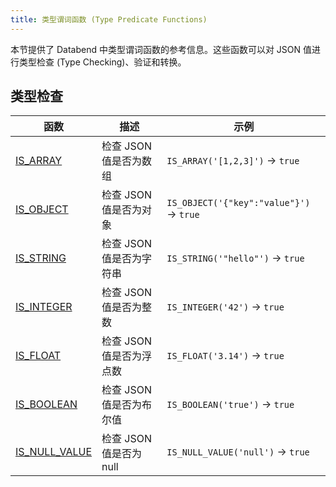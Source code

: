 ```yaml
---
title: 类型谓词函数 (Type Predicate Functions)
---
```


本节提供了 Databend 中类型谓词函数的参考信息。这些函数可以对 JSON 值进行类型检查 (Type Checking)、验证和转换。

## 类型检查

| 函数 | 描述 | 示例 |
|----------|-------------|---------|
| [IS_ARRAY](is-array) | 检查 JSON 值是否为数组 | `IS_ARRAY('[1,2,3]')` → `true` |
| [IS_OBJECT](is-object) | 检查 JSON 值是否为对象 | `IS_OBJECT('{"key":"value"}')` → `true` |
| [IS_STRING](is-string) | 检查 JSON 值是否为字符串 | `IS_STRING('"hello"')` → `true` |
| [IS_INTEGER](is-integer) | 检查 JSON 值是否为整数 | `IS_INTEGER('42')` → `true` |
| [IS_FLOAT](is-float) | 检查 JSON 值是否为浮点数 | `IS_FLOAT('3.14')` → `true` |
| [IS_BOOLEAN](is-boolean) | 检查 JSON 值是否为布尔值 | `IS_BOOLEAN('true')` → `true` |
| [IS_NULL_VALUE](is-null-value) | 检查 JSON 值是否为 null | `IS_NULL_VALUE('null')` → `true` |